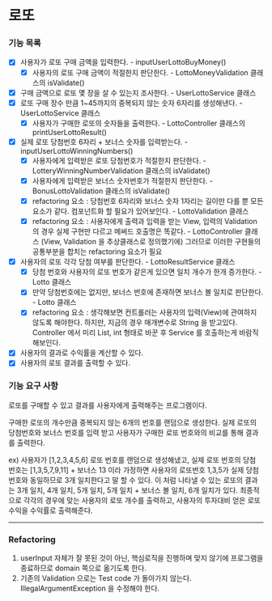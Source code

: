 # 로또

### 기능 목록

- [X] 사용자가 로또 구매 금액을 입력한다. - inputUserLottoBuyMoney()
  - [X] 사용자의 로또 구매 금액이 적절한지 판단한다. - LottoMoneyValidation 클래스의 isValidate()
- [X] 구매 금액으로 로또 몇 장을 살 수 있는지 조사한다. - UserLottoService 클래스
- [X] 로또 구매 장수 만큼 1~45까지의 중복되지 않는 숫자 6자리를 생성해낸다. - UserLottoService 클래스
  - [X] 사용자가 구매한 로또의 숫자들을 출력한다. - LottoController 클래스의 printUserLottoResult()
- [X] 실제 로또 당첨번호 6자리 + 보너스 숫자를 입력받는다. - inputUserLottoWinningNumbers()
  - [X] 사용자에게 입력받은 로또 당첨번호가 적절한지 판단한다. - LotteryWinningNumberValidation 클래스의 isValidate()
  - [X] 사용자에게 입력받은 보너스 숫자번호가 적절한지 판단한다. - BonusLottoValidation 클래스의 isValidate()
  - [X] refactoring 요소 : 당첨번호 6자리와 보너스 숫자 1자리는 길이만 다를 뿐 모든 요소가 같다. 컴포넌트화 할 필요가 있어보인다. - LottoValidation 클래스
  - [X] refactoring 요소 : 사용자에게 출력과 입력을 받는 View, 입력의 Validation 의 경우 실제 구현만 다르고 메써드 호출명은 똑같다. - LottoController 클래스
    (View, Validation 을 추상클래스로 정의했기에) 그러므로 이러한 구현들의 공통부분을 합치는 refactoring 요소가 필요
- [X] 사용자의 로또 각각 당첨 여부를 판단한다. - LottoResultService 클래스
  - [X] 당첨 번호와 사용자의 로또 번호가 같은게 있으면 일치 개수가 한개 증가한다. - Lotto 클래스
  - [X] 만약 당첨번호에는 없지만, 보너스 번호에 존재하면 보너스 볼 일치로 판단한다. - Lotto 클래스
  - [X] refactoring 요소 : 생각해보면 컨트롤러는 사용자의 입력(View)에 관여하지 않도록 해야한다. 하지만, 지금의 경우 매개변수로 String 을 받고있다. Controller 에서 미리 List, int 형태로 바꾼 후 Service 를 호출하는게 바람직해보인다. 
- [X] 사용자의 결과로 수익률을 계산할 수 있다.
- [X] 사용자의 로또 결과를 출력할 수 있다.

### 기능 요구 사항

로또를 구매할 수 있고 결과를 사용자에게 출력해주는 프로그램이다.

구매한 로또의 개수만큼 중복되지 않는 6개의 번호를 랜덤으로 생성한다.
실제 로또의 당첨번호와 보너스 번호를 입력 받고 사용자가 구매한 로또 번호와의 비교를 통해 결과를 출력한다.

ex) 사용자가 [1,2,3,4,5,6] 로또 번호를 랜덤으로 생성해냈고, 실제 로또 번호의 당첨 번호는 [1,3,5,7,9,11] + 보너스 13 이라 가정하면
사용자의 로또번호 1,3,5가 실제 당첨 번호와 동일하므로 3개 일치한다고 말 할 수 있다.
이 처럼 나타낼 수 있는 로또의 결과는
3개 일치, 4개 일치, 5개 일치, 5개 일치 + 보너스 볼 일치, 6개 일치가 있다.
최종적으로 각각의 경우에 맞는 사용자의 로또 개수를 출력하고, 사용자의 투자대비 얻은 로또 수익을 수익률로 출력해준다.

---
### Refactoring

1. userInput 자체가 잘 못된 것이 아닌, 핵심로직을 진행하며 맞지 않기에 프로그램을 종료하므로 domain 쪽으로 옮기도록 한다.
2. 기존의 Validation 으로는 Test code 가 돌아가지 않는다. IllegalArgumentException 을 수정해야 한다.
